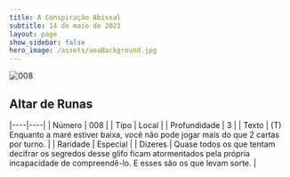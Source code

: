 ```yaml
---
title: A Conspiração Abissal
subtitle: 14 de maio de 2021
layout: page
show_sidebar: false
hero_image: /assets/aoaBackground.jpg
---
```


![008](https://cards-keyforge.s3.eu-north-1.amazonaws.com/media/pt/tac/008.png)

## Altar de Runas

|----|----|
| Número | 008 |
| Tipo | Local |
| Profundidade | 3 |
| Texto | (T) Enquanto a maré estiver baixa, você não pode jogar mais  do que 2 cartas por turno. |
| Raridade | Especial |
| Dizeres | Quase todos os que tentam decifrar os segredos desse glifo ficam  atormentados pela própria incapacidade de compreendê-lo.  E esses são os que levam sorte. |
